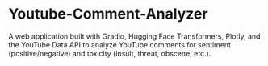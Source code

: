 # Youtube-Comment-Analyzer
A web application built with Gradio, Hugging Face Transformers, Plotly, and the YouTube Data API to analyze YouTube comments for sentiment (positive/negative) and toxicity (insult, threat, obscene, etc.).
